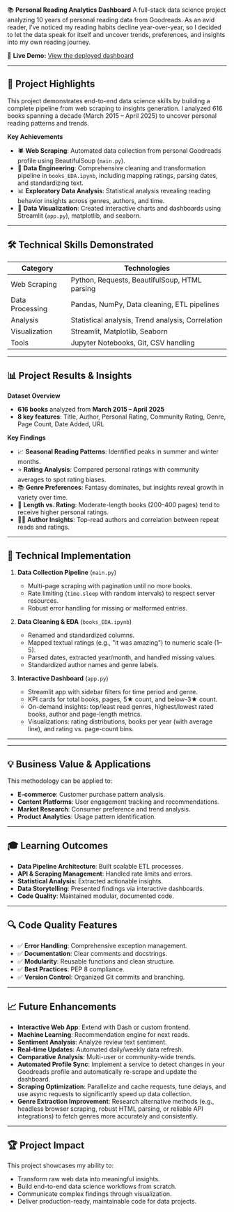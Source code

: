 📚 **Personal Reading Analytics Dashboard**
A full-stack data science project analyzing 10 years of personal reading data from Goodreads. As an avid reader, I’ve noticed my reading habits decline year-over-year, so I decided to let the data speak for itself and uncover trends, preferences, and insights into my own reading journey.

🔗 **Live Demo:** [View the deployed dashboard](https://croweigibson-goodreads-reading-project-app-veaciy.streamlit.app/)

---

## 🎯 Project Highlights

This project demonstrates end-to-end data science skills by building a complete pipeline from web scraping to insights generation. I analyzed 616 books spanning a decade (March 2015 – April 2025) to uncover personal reading patterns and trends.

**Key Achievements**

* 🕷️ **Web Scraping**: Automated data collection from personal Goodreads profile using BeautifulSoup (`main.py`).
* 🧹 **Data Engineering**: Comprehensive cleaning and transformation pipeline in `books_EDA.ipynb`, including mapping ratings, parsing dates, and standardizing text.
* 📊 **Exploratory Data Analysis**: Statistical analysis revealing reading behavior insights across genres, authors, and time.
* 🎨 **Data Visualization**: Created interactive charts and dashboards using Streamlit (`app.py`), matplotlib, and seaborn.

---

## 🛠 Technical Skills Demonstrated

| Category        | Technologies                                      |
| --------------- | ------------------------------------------------- |
| Web Scraping    | Python, Requests, BeautifulSoup, HTML parsing     |
| Data Processing | Pandas, NumPy, Data cleaning, ETL pipelines       |
| Analysis        | Statistical analysis, Trend analysis, Correlation |
| Visualization   | Streamlit, Matplotlib, Seaborn                    |
| Tools           | Jupyter Notebooks, Git, CSV handling              |

---

## 📊 Project Results & Insights

**Dataset Overview**

* **616 books** analyzed from **March 2015 – April 2025**
* **8 key features**: Title, Author, Personal Rating, Community Rating, Genre, Page Count, Date Added, URL

**Key Findings**

* 📈 **Seasonal Reading Patterns**: Identified peaks in summer and winter months.
* ⭐ **Rating Analysis**: Compared personal ratings with community averages to spot rating biases.
* 📚 **Genre Preferences**: Fantasy dominates, but insights reveal growth in variety over time.
* 📖 **Length vs. Rating**: Moderate-length books (200–400 pages) tend to receive higher personal ratings.
* 👨‍💼 **Author Insights**: Top-read authors and correlation between repeat reads and ratings.

---

## 🔧 Technical Implementation

1. **Data Collection Pipeline** (`main.py`)

   * Multi-page scraping with pagination until no more books.
   * Rate limiting (`time.sleep` with random intervals) to respect server resources.
   * Robust error handling for missing or malformed entries.

2. **Data Cleaning & EDA** (`books_EDA.ipynb`)

   * Renamed and standardized columns.
   * Mapped textual ratings (e.g., "it was amazing") to numeric scale (1–5).
   * Parsed dates, extracted year/month, and handled missing values.
   * Standardized author names and genre labels.

3. **Interactive Dashboard** (`app.py`)

   * Streamlit app with sidebar filters for time period and genre.
   * KPI cards for total books, pages, 5★ count, and below-3★ count.
   * On-demand insights: top/least read genres, highest/lowest rated books, author and page-length metrics.
   * Visualizations: rating distributions, books per year (with average line), and rating vs. page-count bins.

---

---

## 💡 Business Value & Applications

This methodology can be applied to:

* **E-commerce**: Customer purchase pattern analysis.
* **Content Platforms**: User engagement tracking and recommendations.
* **Market Research**: Consumer preference and trend analysis.
* **Product Analytics**: Usage pattern identification.

---

## 🎓 Learning Outcomes

* **Data Pipeline Architecture**: Built scalable ETL processes.
* **API & Scraping Management**: Handled rate limits and errors.
* **Statistical Analysis**: Extracted actionable insights.
* **Data Storytelling**: Presented findings via interactive dashboards.
* **Code Quality**: Maintained modular, documented code.

---

## 🔍 Code Quality Features

* ✅ **Error Handling**: Comprehensive exception management.
* ✅ **Documentation**: Clear comments and docstrings.
* ✅ **Modularity**: Reusable functions and clean structure.
* ✅ **Best Practices**: PEP 8 compliance.
* ✅ **Version Control**: Organized Git commits and branching.

---

## 📈 Future Enhancements

* **Interactive Web App**: Extend with Dash or custom frontend.
* **Machine Learning**: Recommendation engine for next reads.
* **Sentiment Analysis**: Analyze review text sentiment.
* **Real-time Updates**: Automated daily/weekly data refresh.
* **Comparative Analysis**: Multi-user or community-wide trends.
* **Automated Profile Sync**: Implement a service to detect changes in your Goodreads profile and automatically re-scrape and update the dashboard.
* **Scraping Optimization**: Parallelize and cache requests, tune delays, and use async requests to significantly speed up data collection.
* **Genre Extraction Improvement**: Research alternative methods (e.g., headless browser scraping, robust HTML parsing, or reliable API integrations) to fetch genres more accurately and consistently.

---

## 🏆 Project Impact

This project showcases my ability to:

* Transform raw web data into meaningful insights.
* Build end-to-end data science workflows from scratch.
* Communicate complex findings through visualization.
* Deliver production-ready, maintainable code for data projects.
